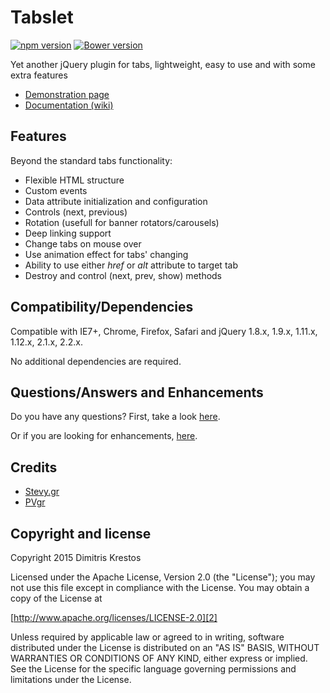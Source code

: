 # Tabslet

[![npm version](https://badge.fury.io/js/tabslet.png)](http://badge.fury.io/js/tabslet)
[![Bower version](https://badge.fury.io/bo/Tabslet.png)](http://badge.fury.io/bo/Tabslet)

Yet another jQuery plugin for tabs, lightweight, easy to use and with some extra features

* [Demonstration page][1]
* [Documentation (wiki)][3]

## Features

Beyond the standard tabs functionality:

* Flexible HTML structure
* Custom events
* Data attribute initialization and configuration
* Controls (next, previous)
* Rotation (usefull for banner rotators/carousels)
* Deep linking support
* Change tabs on mouse over
* Use animation effect for tabs' changing
* Ability to use either _href_ or _alt_ attribute to target tab
* Destroy and control (next, prev, show) methods

## Compatibility/Dependencies

Compatible with IE7+, Chrome, Firefox, Safari
and jQuery 1.8.x, 1.9.x, 1.11.x, 1.12.x, 2.1.x, 2.2.x.

No additional dependencies are required.

## Questions/Answers and Enhancements

Do you have any questions? First, take a look [here][6].

Or if you are looking for enhancements, [here][7].

## Credits
* [Stevy.gr][4]
* [PVgr][5]

## Copyright and license

Copyright 2015 Dimitris Krestos

Licensed under the Apache License, Version 2.0 (the "License");
you may not use this file except in compliance with the License.
You may obtain a copy of the License at

[http://www.apache.org/licenses/LICENSE-2.0][2]

Unless required by applicable law or agreed to in writing, software
distributed under the License is distributed on an "AS IS" BASIS,
WITHOUT WARRANTIES OR CONDITIONS OF ANY KIND, either express or implied.
See the License for the specific language governing permissions and
limitations under the License.

  [1]: http://vdw.github.io/Tabslet/
  [2]: http://www.apache.org/licenses/LICENSE-2.0
  [3]: https://github.com/vdw/Tabslet/wiki
  [4]: http://stevy.gr/
  [5]: http://www.pvgr.eu/en/
  [6]: https://github.com/vdw/Tabslet/issues?utf8=%E2%9C%93&q=label%3Aquestion
  [7]: https://github.com/vdw/Tabslet/issues?utf8=%E2%9C%93&q=label%3Aenhancement

